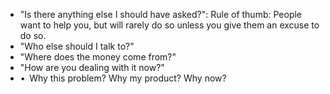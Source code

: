 - "Is there anything else I should have asked?": Rule of thumb: People want to help you, but will rarely do so unless you give them an excuse to do so.
- "Who else should I talk to?"
- "Where does the money come from?"
- "How are you dealing with it now?"
- •  Why this problem? Why my product? Why now?